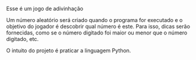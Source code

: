 Esse é um jogo de adivinhação

Um número aleatório será criado quando o programa for executado e o objetivo do jogador é descobrir qual número é este.
Para isso, dicas serão fornecidas, como se o número digitado foi maior ou menor que o número digitado, etc.

O intuito do projeto é praticar a linguagem Python.
